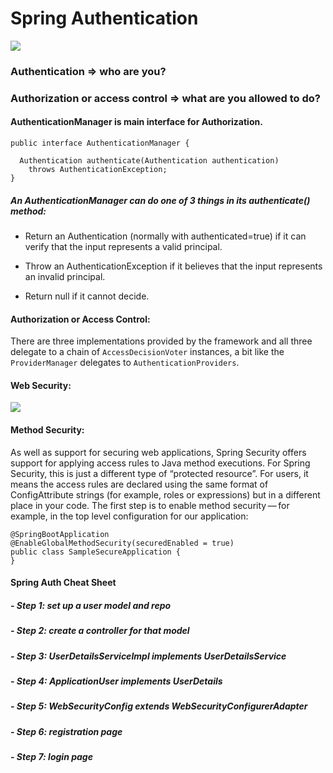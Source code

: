 # Spring Authentication

![](https://docs.spring.io/spring-security/site/docs/current/reference/html5/images/servlet/saml2/saml2webssoauthenticationfilter.png)

### Authentication => who are you?
### Authorization or access control => what are you allowed to do?

#### AuthenticationManager is main interface for Authorization. 

```
public interface AuthenticationManager {

  Authentication authenticate(Authentication authentication)
    throws AuthenticationException;
}
```

##### An AuthenticationManager can do one of 3 things in its authenticate() method:
* Return an Authentication (normally with authenticated=true) if it can verify that the input represents a valid principal.

* Throw an AuthenticationException if it believes that the input represents an invalid principal.

* Return null if it cannot decide.

#### Authorization or Access Control:

There are three implementations provided by the framework and all three delegate to a chain of `AccessDecisionVoter` instances, a bit like the `ProviderManager` delegates to `AuthenticationProviders`.

#### Web Security:

![](https://raw.githubusercontent.com/spring-guides/top-spring-security-architecture/master/images/filters.png)

#### Method Security:

As well as support for securing web applications, Spring Security offers support for applying access rules to Java method executions. For Spring Security, this is just a different type of “protected resource”. For users, it means the access rules are declared using the same format of ConfigAttribute strings (for example, roles or expressions) but in a different place in your code. The first step is to enable method security — for example, in the top level configuration for our application:

```
@SpringBootApplication
@EnableGlobalMethodSecurity(securedEnabled = true)
public class SampleSecureApplication {
}
```

#### Spring Auth Cheat Sheet

##### - Step 1: set up a user model and repo
##### - Step 2: create a controller for that model
##### - Step 3: UserDetailsServiceImpl implements UserDetailsService
##### - Step 4: ApplicationUser implements UserDetails
##### - Step 5: WebSecurityConfig extends WebSecurityConfigurerAdapter
##### - Step 6: registration page
##### - Step 7: login page

